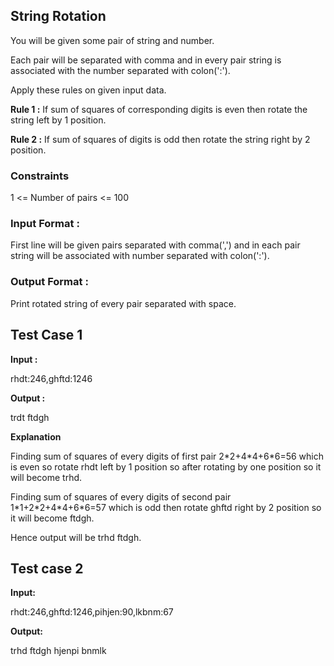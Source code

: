 ## String Rotation

You will be given some pair of string and number.

Each pair will be separated with comma and in every pair string is associated with the number separated with colon(':').

Apply these rules on given input data.

**Rule 1 :** If sum of squares of corresponding digits is even then rotate the string left by 1 position.

**Rule 2 :** If sum of squares of digits is odd then rotate the string right by 2 position.

### Constraints

1 <= Number of pairs <= 100

### Input Format :

First line will be given pairs separated with comma(',') and in each pair string will be associated with number separated with colon(':').

### Output Format :

Print rotated string of every pair separated with space.

## Test Case 1

**Input :**

rhdt:246,ghftd:1246

**Output :** 

trdt ftdgh

**Explanation**

Finding sum of squares of every digits of first pair 2\*2+4\*4+6\*6=56 which is even so rotate rhdt left by 1 position so after rotating by one position so it will become trhd.

Finding sum of squares of every digits of second pair 1\*1+2\*2+4\*4+6\*6=57 which is odd then rotate ghftd right by 2 position so it will become ftdgh.

Hence output will be trhd ftdgh.

## Test case 2

**Input:** 

rhdt:246,ghftd:1246,pihjen:90,lkbnm:67

**Output:**

trhd ftdgh hjenpi bnmlk

